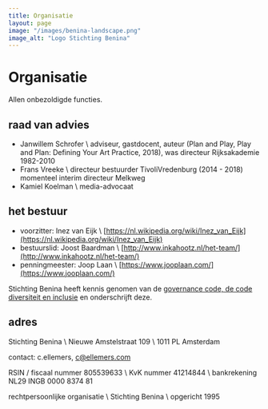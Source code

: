 ```yaml
---
title: Organisatie
layout: page
image: "/images/benina-landscape.png"
image_alt: "Logo Stichting Benina"
---
```


# Organisatie

Allen onbezoldigde functies.

## raad van advies

* Janwillem Schrofer \\
	adviseur, gastdocent, auteur (Plan and Play, Play and Plan: Defining Your Art Practice, 2018), was directeur Rijksakademie 1982-2010
* Frans Vreeke \\
	directeur bestuurder TivoliVredenburg (2014 - 2018) momenteel interim directeur Melkweg
* Kamiel Koelman \\
	media-advocaat

## het bestuur

* voorzitter: Inez van Eijk \\
	[https://nl.wikipedia.org/wiki/Inez_van_Eijk](https://nl.wikipedia.org/wiki/Inez_van_Eijk)
* bestuurslid: Joost Baardman \\
	[http://www.inkahootz.nl/het-team/](http://www.inkahootz.nl/het-team/)
* penningmeester: Joop Laan \\
	[https://www.jooplaan.com/](https://www.jooplaan.com/)

Stichting Benina heeft kennis genomen van de [governance code, de code diversiteit en inclusie](https://bij.cultuur-ondernemen.nl/governance-code-cultuur/principe/introductie) en onderschrijft deze.

## adres

Stichting Benina \\
Nieuwe Amstelstraat 109 \\
1011 PL Amsterdam

contact: c.ellemers, [c@ellemers.com](mailto:c@ellemers.com)

RSIN / fiscaal nummer 805539633 \\
KvK nummer 41214844 \\
bankrekening NL29 INGB 0000 8374 81

rechtpersoonlijke organisatie \\
Stichting Benina \\
opgericht 1995
